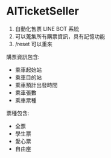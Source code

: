# AITicketSeller

1. 自動化售票 LINE BOT 系統
1. 可以蒐集所有購票資訊，具有記憶功能
2. /reset 可以重來

購票資訊包含:
 * 乘車起始站
 * 乘車目的站     
 * 乘車預計出發時間
 * 乘車張數
 * 乘車票種

票種包含:
 * 全票
 * 學生票
 * 愛心票
 * 自由座
